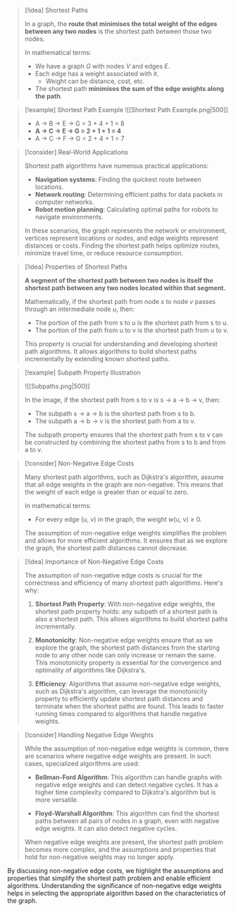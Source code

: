 > [!idea] Shortest Paths
> 
> In a graph, the **route that minimises the total weight of the edges between any two nodes** is the shortest path between those two nodes.
 > 
> In mathematical terms: 
> - We have a graph $G$ with nodes $V$ and edges $E$. 
> - Each edge has a weight associated with it. 
> 	- Weight can be distance, cost, etc.
> - The shortest path **minimises the sum of the edge weights along the path**.
> 


> [!example] Shortest Path Example
> ![[Shortest Path Example.png|500]]
> 
>    - A -> B -> E -> G = 3 + 4 + 1 = 8
>   - **A -> C -> E -> G = 2 + 1 + 1 = 4**
>   - A -> C -> F -> G = 2 + 4 + 1 = 7


> [!consider] Real-World Applications
>
> Shortest path algorithms have numerous practical applications:
> 
> - **Navigation systems**: Finding the quickest route between locations.
> - **Network routing**: Determining efficient paths for data packets in computer networks.
> - **Robot motion planning**: Calculating optimal paths for robots to navigate environments.
> 
> In these scenarios, the graph represents the network or environment, vertices represent locations or nodes, and edge weights represent distances or costs. Finding the shortest path helps optimize routes, minimize travel time, or reduce resource consumption.

> [!idea] Properties of Shortest Paths
>
> **A segment of the shortest path between two nodes is itself the shortest path between any two nodes located within that segment.**
> 
> Mathematically, if the shortest path from node $s$ to node $v$ passes through an intermediate node $u$, then:
> - The portion of the path from s to u is the shortest path from s to u.
> - The portion of the path from u to v is the shortest path from u to v.
> 
> This property is crucial for understanding and developing shortest path algorithms. It allows algorithms to build shortest paths incrementally by extending known shortest paths.

> [!example] Subpath Property Illustration
>
> ![[Subpaths.png|500]]
>
> In the image, if the shortest path from s to v is s → a → b → v, then:
> - The subpath s → a → b is the shortest path from s to b.
> - The subpath a → b → v is the shortest path from a to v.
>
> The subpath property ensures that the shortest path from s to v can be constructed by combining the shortest paths from s to b and from a to v.


> [!consider] Non-Negative Edge Costs
>
> Many shortest path algorithms, such as Dijkstra's algorithm, assume that all edge weights in the graph are non-negative. This means that the weight of each edge is greater than or equal to zero.
>
> In mathematical terms:
> - For every edge (u, v) in the graph, the weight w(u, v) ≥ 0.
>
> The assumption of non-negative edge weights simplifies the problem and allows for more efficient algorithms. It ensures that as we explore the graph, the shortest path distances cannot decrease.

> [!idea] Importance of Non-Negative Edge Costs
>
> The assumption of non-negative edge costs is crucial for the correctness and efficiency of many shortest path algorithms. Here's why:
>
> 1. **Shortest Path Property**: With non-negative edge weights, the shortest path property holds: any subpath of a shortest path is also a shortest path. This allows algorithms to build shortest paths incrementally.
>
> 2. **Monotonicity**: Non-negative edge weights ensure that as we explore the graph, the shortest path distances from the starting node to any other node can only increase or remain the same. This monotonicity property is essential for the convergence and optimality of algorithms like Dijkstra's.
>
> 3. **Efficiency**: Algorithms that assume non-negative edge weights, such as Dijkstra's algorithm, can leverage the monotonicity property to efficiently update shortest path distances and terminate when the shortest paths are found. This leads to faster running times compared to algorithms that handle negative weights.

> [!consider] Handling Negative Edge Weights
>
> While the assumption of non-negative edge weights is common, there are scenarios where negative edge weights are present. In such cases, specialized algorithms are used:
>
> - **Bellman-Ford Algorithm**: This algorithm can handle graphs with negative edge weights and can detect negative cycles. It has a higher time complexity compared to Dijkstra's algorithm but is more versatile.
>
> - **Floyd-Warshall Algorithm**: This algorithm can find the shortest paths between all pairs of nodes in a graph, even with negative edge weights. It can also detect negative cycles.
>
> When negative edge weights are present, the shortest path problem becomes more complex, and the assumptions and properties that hold for non-negative weights may no longer apply.

By discussing non-negative edge costs, we highlight the assumptions and properties that simplify the shortest path problem and enable efficient algorithms. Understanding the significance of non-negative edge weights helps in selecting the appropriate algorithm based on the characteristics of the graph.